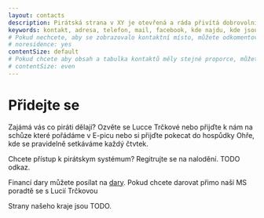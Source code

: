 ```yaml
---
layout: contacts
description: Pirátská strana v XY je otevřená a ráda přivítá dobrovolníky a odpoví na dotazy kritiků.
keywords: kontakt, adresa, telefon, mail, facebook, kde najdu, kde jsou
# Pokud nechcete, aby se zobrazovalo kontaktní místo, můžete odkomentovat následující řádek:
# noresidence: yes
contentSize: default
# Pokud chcete aby obsah a tabulka kontaktů měly stejné proporce, můžete použít:
# contentSize: even
---
```


<div class="o-section-header o-section-header--indented">
  <h1 class="t-h2-alt">Přidejte se</h1>
</div>

Zajámá vás co piráti dělají? Ozvěte se Lucce Trčkové nebo přijďte k nám
na schůze které pořádáme v E-picu nebo si přijďte pokecat do hospůdky Ohře, kde se pravidelně setkáváme každý čtvtek.

Chcete přístup k pirátskym systémum? Regitrujte se na nalodění. TODO odkaz.

Financí dary můžete posílat na [dary](https://dary.pirati.cz).
Pokud chcete darovat přimo naší MS poradtě se s Lucií Trčkovou


Strany našeho kraje jsou TODO.

